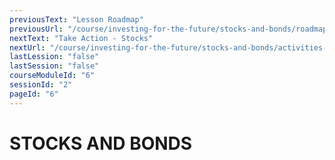 ```yaml
---
previousText: "Lesson Roadmap"
previousUrl: "/course/investing-for-the-future/stocks-and-bonds/roadmap"
nextText: "Take Action - Stocks"
nextUrl: "/course/investing-for-the-future/stocks-and-bonds/activities-stocks"
lastLession: "false"
lastSession: "false"
courseModuleId: "6"
sessionId: "2"
pageId: "6"
---
```



# STOCKS AND BONDS

<sparkle-video-player src="./animation1/m4l3.mp4" />
